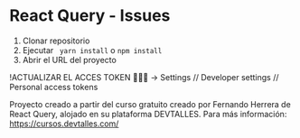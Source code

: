 # React Query - Issues

1. Clonar repositorio
2. Ejecutar ` yarn install` o `npm install`
3. Abrir el URL del proyecto

!ACTUALIZAR EL ACCES TOKEN 🌟🌟🌟 -> Settings // Developer settings // Personal access tokens

Proyecto creado a partir del curso gratuito creado por Fernando Herrera de React Query, alojado en su plataforma DEVTALLES. Para más información: https://cursos.devtalles.com/
